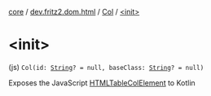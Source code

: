 [core](../../index.md) / [dev.fritz2.dom.html](../index.md) / [Col](index.md) / [&lt;init&gt;](./-init-.md)

# &lt;init&gt;

(js) `Col(id: `[`String`](https://kotlinlang.org/api/latest/jvm/stdlib/kotlin/-string/index.html)`? = null, baseClass: `[`String`](https://kotlinlang.org/api/latest/jvm/stdlib/kotlin/-string/index.html)`? = null)`

Exposes the JavaScript [HTMLTableColElement](https://developer.mozilla.org/en/docs/Web/API/HTMLTableColElement) to Kotlin

